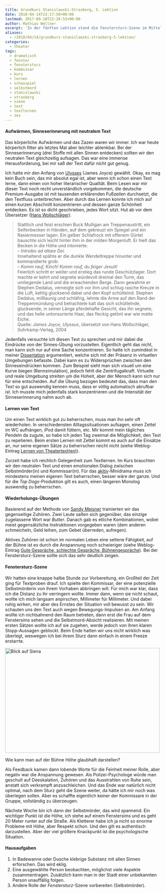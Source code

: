 ```yaml
---
title: Grundkurs Stanislawski-Strasberg, 5. Lektion
date: 2010-04-14T23:17:50+00:00
lastmod: 2017-09-18T22:28:53+00:00
author: Mathias Wellner
excerpt: 'In der fünften Lektion stand die Fenstersturz-Szene im Mittelpunkt, eine hochdramatische Situation mit einer Selbstmörderin und einem Kommissar, der sie aufhalten möchte. Vorher ging es noch um Textlernen und wie gut man einen Text beherrschen muss. '
aliases: 
  - /2010/04/14/grundkurs-stanislawski-strasberg-5-lektion/
categories:
  - theater
tags:
  - dramatisch
  - fenster
  - fenstersturz
  - kommissar
  - kurs
  - lernen
  - schauspiel
  - selbstmord
  - stanislawski
  - strasberg
  - szene
  - text
  - textlernen
  - zes
---
```

#### Aufwärmen, Sinneserinnerung mit neutralem Text

Das körperliche Aufwärmen und das Zazen waren wir immer. Ich war heute körperlich fitter als letztes Mal aber leichter ablenkbar. Bei der Sinneserinnerung (drei Stoffe mit allen Sinnen entdecken) sollten wir den neutralen Text gleichzeitig aufsagen. Das war eine immense Herausforderung, bei mir saß der Text dafür nicht gut genug. 

Ich hatte mir den Anfang von [Ulysses](http://de.wikipedia.org/wiki/Ulysses) (James Joyce) gewählt. Okay, es mag kein Buch sein, das mir absolut egal ist, aber wenn ich schon einen Text lerne, dann einen von hoher literarischer Qualität. Beim Lesen war mir dieser Text noch recht unverständlich vorgekommen, die deutsche Premium-Ausgabe ist mit tausenden erklärenden Fußzeilen durchsetzt, die den Textfluss unterbrechen. Aber durch das Lernen konnte ich mich auf einen kurzen Abschnitt konzentrieren und dessen ganze Schönheit entdecken. Es ist so dicht geschrieben, jedes Wort sitzt. Hut ab vor dem Übersetzer ([Hans Wollschläger](http://de.wikipedia.org/wiki/Hans_Wollschl%C3%A4ger)). 

<blockquote class="blockquote">
Stattlich und feist erschien Buck Mulligan am Treppenaustritt, ein Seifenbecken in Händen, auf dem gekreuzt ein Spiegel und ein Rasiermesser lagen. Ein gelber Schlafrock mit offenem Gürtel bauschte sich leicht hinter ihm in der milden Morgenluft. Er hielt das Becken in die Höhe und intonierte:<br>  
– <em>Introibo ad altare Dei.</em><br>  
Innehaltend spähte er die dunkle Wendeltreppe hinunter und kommandierte grob:<br>  
– <em>Komm rauf, Kinch! Komm rauf, du feiger Jesuit!</em><br>  
Feierlich schritt er weiter und erstieg das runde Geschützlager. Dort machte er kehrt und segnete würdevoll dreimal den Turm, das umliegende Land und die erwachenden Berge. Dann gewahrte er Stephen Dedalus, verneigte sich vor ihm und schlug rasche Kreuze in die Luft, kehlig glucksend dabei und den Kopf schüttelnd. Stephen Dedalus, mißlaunig und schläfrig, lehnte die Arme auf den Rand der Treppenmündung und betrachtete kalt das sich schüttelnde, glucksende, in seiner Länge pferdehafte Gesicht, das ihn segnete, und das helle untonsurierte Haar, das fleckig getönt war wie matte Eiche.<br>
<footer class="blockquote-footer">Quelle: <cite>James Joyce, Ulyssus</cite>, übersetzt von Hans Wollschläger, Suhrkamp-Verlag, 2004</footer>
</blockquote>

Jedenfalls versuchte ich diesen Text zu sprechen und mir dabei die Eindrücke von der Sinnes-Übung vorzustellen. Eigentlich geht das nicht, man kann sich nur auf eine Sache konzentrieren. So hatte ich zumindest in meiner [Dissertation](http://www.mwellner.de/2009/03/11/this/) argumentiert, welche sich mit der Präsenz in virtuellen Umgebungen befasste. Dabei kann es zu Widersprüchen zwischen den Sinneseindrücken kommen. Zum Beispiel sieht man sich visuell um eine Kurve biegen (Rennsimulation), jedoch fehlt die Zentrifugalkraft. Virtuelle und reale Umgebung streiten um die Hoheit, aber der Mensch kann sich nur für eine entscheiden. Auf die Übung bezogen bedeutet das, dass man den Text so gut auswendig kennen muss, dass er völlig automatisch abrufbar ist. Ich musste mich jedenfalls stark konzentrieren und die Intensität der Sinneserinnerung nahm auch ab. 

#### Lernen von Text

Um einen Text wirklich gut zu beherrschen, muss man ihn sehr oft wiederholen. In verschiedensten Alltagssituationen aufsagen, einen Zettel im WC aufhängen, iPod damit füttern, etc. Mir kommt mein tägliches Pendeln da zugute, so habe ich jeden Tag zweimal die Möglichkeit, den Text zu repetieren. Beim ersten Lernen mit Zettel kommt es auch auf die Einsätze an, nur seine eigenen Sätze zu beherrschen reicht nicht (siehe Weblog-Eintrag [Lernen von Theatertext(en)](http://www.mwellner.de/2008/02/04/lernen-von-theatertext/)). 

Zurzeit habe ich reichlich Gelegenheit zum Textlernen. Im Kurs brauchten wir den neutralen Text und einen emotionalen Dialog zwischen Selbstmörder(in) und Kommissar(in). Für das [akitiv](http://www.aki.ethz.ch/akitiv/)-Minidrama muss ich mindestens meinen eigenen Text beherrschen, besser wäre der ganze. Und für die _Top Dogs_-Produktion gilt es auch, einen längeren Monolog auswendig zu beherrschen. 

#### Wiederholungs-Übungen

Basierend auf der Methode von [Sandy Meisner](http://de.wikipedia.org/wiki/Sanford_Meisner) trainierten wir das gegenseitige Zuhören. Zwei Leute saßen sich gegenüber, das einzige zugelassene Wort war _Butter_. Danach gab es etliche Kombinationen, wobei meist gegensätzliche Instruktionen vorgegeben waren (dem anderen schmeicheln, Geld leihen, zum Gebet überreden, aufregen). 

Aktives Zuhören ist schon im normalen Leben eine seltene Fähigkeit, auf der Bühne ist es durch die Anspannung noch schwieriger (siehe Weblog-Eintrag [Gute Gespräche, schlechte Gespräche, Bühnengespräche](http://www.mwellner.de/2009/01/10/gute-gesprache-schlechte-gesprache/)). Bei der Fenstersturz-Szene sollte sich das sehr deutlich zeigen. 

#### Fenstersturz-Szene

Wir hatten eine knappe halbe Stunde zur Vorbereitung, ein Großteil der Zeit ging für Textproben drauf. Ich spielte den Kommissar, der eine potenzielle Selbstmörderin von ihrem Vorhaben abbringen will. Für mich war klar, dass ich die Distanz zu ihr verringern wollte. Immer dann, wenn sie nicht schaut, wollte ich mich langsam anpirschen, Millimeter für Millimeter. Und dabei ruhig wirken, mir aber des Ernstes der Situation voll bewusst zu sein. Wir schauten uns den Text auch wegen Bewegungs-Impulsen an. Am Anfang wollte ich nichtsahnend den Raum betreten, dann erst die Frau auf dem Fenstersims sehen und die Selbstmord-Absicht realisieren. Mit meinen ersten Sätzen wollte ich auf sie zugehen, werde jedoch von ihren klaren Stopp-Aussagen geblockt. Beim Ende hatten wir uns nicht wirklich was überlegt, weswegen ich bei ihrem Sturz dann einfach in einem Freeze erstarrte. 

<div style="width: 510px" class="wp-caption aligncenter">
  <a href="http://www.flickr.com/photos/mwellner/4524143612/" title="Blick auf Siena by wellnair, on Flickr"><img src="http://farm3.static.flickr.com/2761/4524143612_2a52c76e89.jpg" width="500" height="339" alt="Blick auf Siena" /></a>
  
  <p class="wp-caption-text">
    Wie kann man auf der Bühne Höhe glaubhaft darstellen?<br />
  </p>
</div>

Als Feedback kamen dann lobende Worte für die Feinheit meiner Rolle, aber negativ war die Anspannung gewesen. Als Polizei-Psychologe würde man geschult auf Deeskalation, Zuhören und das Ausstrahlen von Ruhe sein, anstatt sich verkrampft anzuschleichen. Und das Ende war natürlich nicht optimal, nach dem Sturz geht die Szene weiter, da hätte ich mir noch was überlegen sollen. Aber es schaffte eigentlich keiner der Kommissare in der Gruppe, vollständig zu überzeugen. 

Nächste Woche bin ich dann der Selbstmörder, das wird spannend. Ein wichtiger Punkt ist die Höhe, ich stehe auf einem Fenstersims und es geht 20 Meter runter auf die Straße. Als Kletterer habe ich ja nicht so enorme Probleme mit Höhe, aber Respekt schon. Und den gilt es authentisch darzustellen. Aber der viel größere Knackpunkt ist die psychologische Situation. 

#### Hausaufgaben

  1. In Badewanne oder Dusche klebrige Substanz mit allen Sinnen erforschen. Das wird eklig.
  2. Eine ausgewählte Person beobachten, möglichst viele Aspekte zusammentragen. Zusätzlich kann man in der Stadt einer unbekannten Person unauffällig folgen.
  3. Andere Rolle der _Fenstersturz_-Szene vorbereiten (Selbstmörder).
